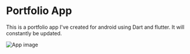 # Portfolio App

This is a portfolio app I've created for android using Dart and flutter. It will constantly be updated.

![App image](https://i.imgur.com/qaKIzrR.png)

